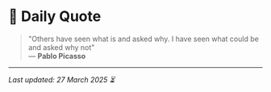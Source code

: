 # 📜 Daily Quote

> "Others have seen what is and asked why. I have seen what could be and asked why not"  
> — **Pablo Picasso**

---

_Last updated: 27 March 2025 ⏳_
